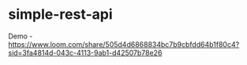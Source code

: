 # simple-rest-api

Demo - https://www.loom.com/share/505d4d6868834bc7b9cbfdd64b1f80c4?sid=3fa4814d-043c-4113-9ab1-d42507b78e26

